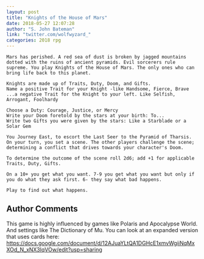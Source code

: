 ```yaml
---
layout: post
title: "Knights of the House of Mars"
date: 2018-05-27 12:07:28
author: "S. John Bateman"
link: "twitter.com/wolfwyzard_"
categories: 2018 rpg
---
```

```
Mars has perished. A red sea of dust is broken by jagged mountains dotted with the ruins of ancient pyramids. Evil sorcerers rule supreme. You play Knights of the House of Mars. The only ones who can bring life back to this planet. 

Knights are made up of Traits, Duty, Doom, and Gifts.
Name a positive Trait for your Knight -like Handsome, Fierce, Brave
...a negative Trait for the Knight to your left. Like Selfish, Arrogant, Foolhardy

Choose a Duty: Courage, Justice, or Mercy
Write your Doom foretold by the stars at your birth: To...
Write two Gifts you were given by the stars: Like a Starblade or a Solar Gem

You Journey East, to escort the Last Seer to the Pyramid of Tharsis. On your turn, you set a scene. The other players challenge the scene; determining a conflict that drives towards your character's Doom. 

To determine the outcome of the scene roll 2d6; add +1 for applicable Traits, Duty, Gifts.

On a 10+ you get what you want. 7-9 you get what you want but only if you do what they ask first. 6- they say what bad happens.

Play to find out what happens.
```
## Author Comments 

This game is highly influenced by games like Polaris and Apocalypse World. And settings like The Dictionary of Mu. You can look at an expanded version that uses cards here: https://docs.google.com/document/d/12AJuaYLtQA1DGHcE1xmvWgiiNqMxXOd_N_xNX3IqVOw/edit?usp=sharing
